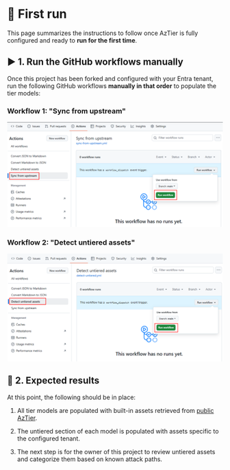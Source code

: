 # 🚀 First run

This page summarizes the instructions to follow once AzTier is fully configured and ready to **run for the first time**.


## ▶️ 1. Run the GitHub workflows manually

Once this project has been forked and configured with your Entra tenant, run the following GitHub workflows **manually in that order** to populate the tier models:

### Workflow 1: "Sync from upstream"

![](./images/01_first-run_sync-from-upstream.png)

### Workflow 2: "Detect untiered assets"

![](./images/02_first-run_detect-untiered-assets.png)


## 🎯 2. Expected results

At this point, the following should be in place:

1. All tier models are populated with built-in assets retrieved from [public AzTier](https://github.com/emiliensocchi/azure-tiering).

2. The untiered section of each model is populated with assets specific to the configured tenant. 

3. The next step is for the owner of this project to review untiered assets and categorize them based on known attack paths.
